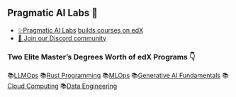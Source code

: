 ## Pragmatic AI Labs 👋

* [✨Pragmatic AI Labs](ds500.paiml.com) [builds courses on edX](https://insight.paiml.com/d69)
* [ 💬 Join our Discord community]([https://discord.gg/ZrjWxKay](https://insight.paiml.com/iw2))

### Two Elite Master’s Degrees Worth of edX Programs 👇

📚[LLMOps](https://insight.paiml.com/j8t)
📚[Rust Programming](https://insight.paiml.com/hf6)
📚[MLOps](https://insight.paiml.com/ear)
📚[Generative AI Fundamentals](https://insight.paiml.com/i7f)
📚[Cloud Computing](https://insight.paiml.com/ccn)
📚[Data Engineering](https://insight.paiml.com/36g) 
